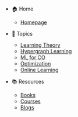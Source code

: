 - 🏠 Home
  - [Homepage](/)

- 🧠 Topics
  - [Learning Theory](learning-theory.md)
  - [Hypergraph Learning](hypergraph-learning.md)
  - [ML for CO](ml4co.md)
  - [Optimization](optimization.md)
  - [Online Learning](online-learning.md)

- 📚 Resources
  - [Books](books.md)
  - [Courses](courses.md)
  - [Blogs](blogs.md)